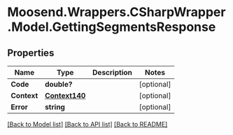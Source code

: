 # Moosend.Wrappers.CSharpWrapper.Model.GettingSegmentsResponse
## Properties

Name | Type | Description | Notes
------------ | ------------- | ------------- | -------------
**Code** | **double?** |  | [optional] 
**Context** | [**Context140**](Context140.md) |  | [optional] 
**Error** | **string** |  | [optional] 

[[Back to Model list]](../README.md#documentation-for-models) [[Back to API list]](../README.md#documentation-for-api-endpoints) [[Back to README]](../README.md)

